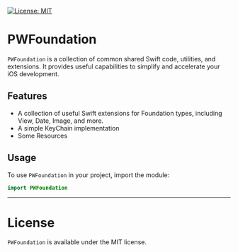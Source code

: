 [![License: MIT](https://img.shields.io/badge/License-MIT-blue.svg)](https://github.com/pwoessner/PWFoundation/blob/main/LICENSE)

# PWFoundation

`PWFoundation` is a collection of common shared Swift code, utilities, and extensions. It provides useful capabilities to simplify and accelerate your iOS development.

## Features

- A collection of useful Swift extensions for Foundation types, including View, Date, Image, and more.
- A simple KeyChain implementation
- Some Resources

## Usage
To use `PWFoundation` in your project, import the module:

```swift
import PWFoundation
```

---
# License
`PWFoundation` is available under the MIT license.